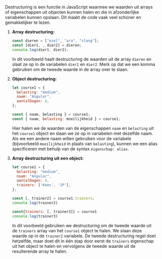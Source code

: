 Destructuring is een functie in JavaScript waarmee we waarden uit arrays of eigenschappen uit objecten kunnen halen en die in afzonderlijke variabelen kunnen opslaan. Dit maakt de code vaak veel schoner en gemakkelijker te lezen. 

1. **Array destructuring:**

    ```javascript
    const dieren = ["ezel", "ara", "slang"];
    const [dier1, , dier2] = dieren;
    console.log(dier1, dier2);
    ```
    In dit voorbeeld haalt destructuring de waarden uit de array `dieren` en slaat ze op in de variabelen `dier1` en `dier2`. Merk op dat we een komma gebruiken om de tweede waarde in de array over te slaan.

2. **Object destructuring:**

    ```javascript
    let course1 = {
      belasting: "medium",
      naam: "Angular",
      aantalDagen: 4,
    };

    const { naam, belasting } = course1;
    const { naam, belasting: moeilijkheid } = course1;
    ```

    Hier halen we de waarden van de eigenschappen `naam` en `belasting` uit het `course1` object en slaan we ze op in variabelen met dezelfde naam. Als we een andere naam willen gebruiken voor de variabele (bijvoorbeeld `moeilijkheid` in plaats van `belasting`), kunnen we een alias specificeren met behulp van de syntax `eigenschap: alias`.

3. **Array destructuring uit een object:**

    ```javascript
    let course1 = {
      belasting: "medium",
      naam: "Angular",
      aantalDagen: 4,
      trainers: ['Kees', 'JP'],
    };

    const [, trainer2] = course1.trainers;
    console.log(trainer2)

    const{trainers: [, trainer3]} = course1
    console.log(trainer3)
    ```

    In dit voorbeeld gebruiken we destructuring om de tweede waarde uit de `trainers` array van het `course1` object te halen. We slaan deze waarde op in de `trainer2` variabele. De tweede destructuring regel doet hetzelfde, maar doet dit in één stap door eerst de `trainers` eigenschap uit het object te halen en vervolgens de tweede waarde uit de resulterende array te halen.